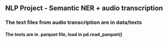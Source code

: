 ## NLP Project - Semantic NER + audio transcription


### The text files from audio transcription are in data/texts 
#### The texts are in .parquet file, load in pd.read_parquet()


